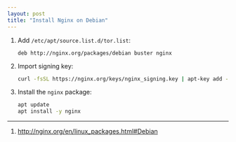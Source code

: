 ```yaml
---
layout: post
title: "Install Nginx on Debian"
---
```


1. Add `/etc/apt/source.list.d/tor.list`:
   ```
   deb http://nginx.org/packages/debian buster nginx
   ```
2. Import signing key:
   ```bash
   curl -fsSL https://nginx.org/keys/nginx_signing.key | apt-key add -
   ```
3. Install the `nginx` package:
   ```bash
   apt update
   apt install -y nginx
   ```

---
1. <http://nginx.org/en/linux_packages.html#Debian>
